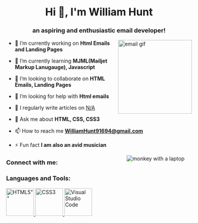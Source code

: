 <h1 align="center">Hi 👋, I'm William Hunt</h1>
<h3 align="center">an aspiring and enthusiastic email developer!</h3>
<img align="right" src="https://thumbs2.imgbox.com/0b/08/M73ZQmCz_t.gif" width="200"  height="200"alt="email gif"/>

- 🔭 I’m currently working on **Html Emails and Landing Pages**

- 🌱 I’m currently learning **MJML(Mailjet Markup Lanugauge), Javascript**

- 👯 I’m looking to collaborate on **HTML Emails, Landing Pages**

- 🤝 I’m looking for help with **Html emails**

- 📝 I regularly write articles on [N/A](N/A)

- 💬 Ask me about **HTML, CSS, CSS3**

- 📫 How to reach me **WilliamHunt91694@gmail.com**

- ⚡ Fun fact **I am also an avid musician**

<img align="right" valign="top" style="padding:0px 20px;" src="https://media.tenor.com/41I-iMyClCgAAAAM/programmer-programming.gif" alt="monkey with a laptop">
<h3 align="left">Connect with me:</h3>
<p align="left">
</p>

<h3 align="left">Languages and Tools:</h3>
<p align="left"> <a href="https://www.w3schools.com/css/" target="_blank" rel="noreferrer"> <img width="75" src="https://www.w3.org/html/logo/downloads/HTML5_1Color_Black.png" alt=HTML5""> <img width="75" src="https://media.badgr.com/uploads/badges/issuer_badgeclass_73df4ddb-49b9-4e53-8e0c-e0adfbab3a02.png" alt="CSS3"> <img width="75" src="https://cdn.worldvectorlogo.com/logos/visual-studio-code-1.svg" alt="Visual Studio Code"> </p>


